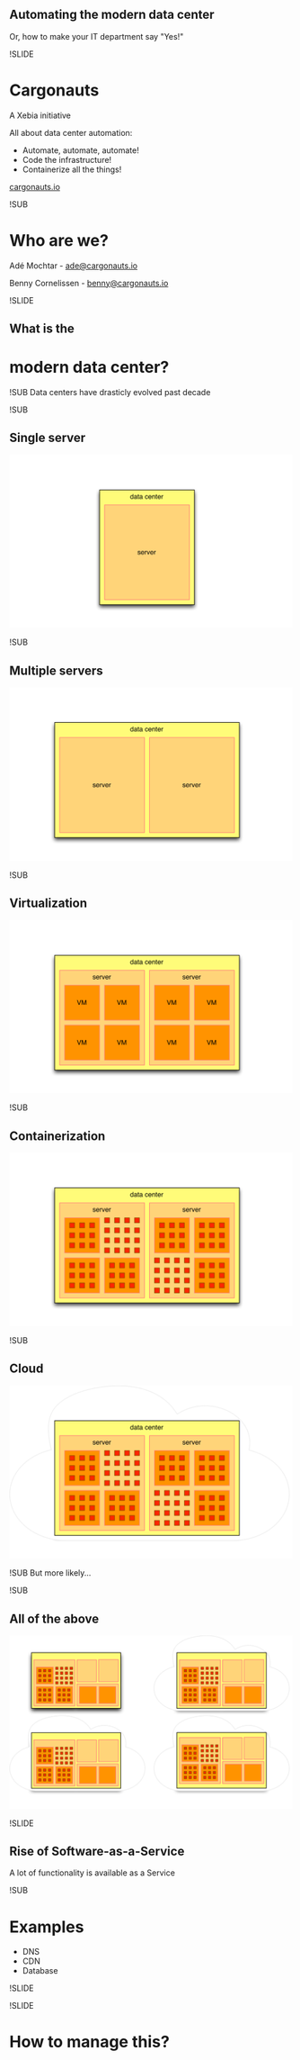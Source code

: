 ## Automating the modern data center

Or, how to make your IT department say "Yes!"


!SLIDE
# Cargonauts
A Xebia initiative

All about data center automation:
  - Automate, automate, automate!
  - Code the infrastructure!
  - Containerize all the things!

[cargonauts.io](http://cargonauts.io)

!SUB
# Who are we?

Adé Mochtar - [ade@cargonauts.io](mailto:ade@cargonauts.io)

Benny Cornelissen - [benny@cargonauts.io](mailto:benny@cargonauts.io)


!SLIDE
## What is the
# modern data center?

!SUB
Data centers have drasticly evolved past decade

!SUB
## Single server
![Single server](img/dc_evolution/single.png)<!-- .element: class="dc" -->

!SUB
## Multiple servers
![Multiple servers](img/dc_evolution/multiple.png)<!-- .element: class="dc" -->

!SUB
## Virtualization
![Virtualization](img/dc_evolution/virtualization.png)<!-- .element: class="dc" -->

!SUB
## Containerization
![Containerization](img/dc_evolution/containerization.png)<!-- .element: class="dc" -->

!SUB
## Cloud
![Cloud](img/dc_evolution/cloud.png)<!-- .element: class="dc" -->

!SUB
But more likely...

!SUB
## All of the above
![All](img/dc_evolution/all.png)<!-- .element: class="dc" -->


!SLIDE
## Rise of Software-as-a-Service

A lot of functionality is available as a Service

!SUB
# Examples

- DNS
- CDN
- Database

!SLIDE


!SLIDE
# How to manage this?

